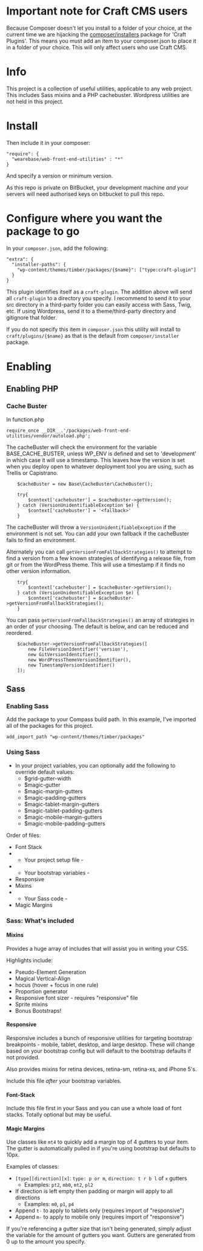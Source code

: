 # Important note for Craft CMS users
Because Composer doesn't let you install to a folder of your choice, at the current time we are hijacking the [composer/installers](https://github.com/composer/installers) package for 'Craft Plugins'. This means you must add an item to your composer.json to place it in a folder of your choice. This will only affect users who use Craft CMS.

# Info
This project is a collection of useful utilities, applicable to any web project. This includes Sass mixins and a PHP cachebuster. Wordpress utilities are not held in this project.

# Install
Then include it in your composer:

```
"require": {
  "wearebase/web-front-end-utilities" : "*"
}
```

And specify a version or minimum version.

As this repo is private on BitBucket, your development machine *and* your servers will need authorised keys on bitbucket to pull this repo.

# Configure where you want the package to go
In your `composer.json`, add the following:

```
"extra": {
  "installer-paths": {
    "wp-content/themes/timber/packages/{$name}": ["type:craft-plugin"]
  }
}
```

This plugin identifies itself as a `craft-plugin`. The addition above will send all `craft-plugin` to a directory you specify. I recommend to send it to your src directory in a third-party folder you can easily access with Sass, Twig, etc. If using Wordpress, send it to a theme/third-party directory and gitignore that folder.

If you do not specify this item in `composer.json` this utility will install to `craft/plugins/{$name}` as that is the default from `composer/installer` package.

# Enabling

## Enabling PHP

### Cache Buster

In function.php

    require_once __DIR__.'/packages/web-front-end-utilities/vendor/autoload.php';

The cacheBuster will check the environment for the variable BASE_CACHE_BUSTER, unless WP_ENV is defined and set to 'development' in which case it will use a timestamp. This leaves how the version is set when you deploy open to whatever deployment tool you are using, such as Trellis or Capistrano.

        $cacheBuster = new Base\CacheBuster\CacheBuster();

        try{
            $context['cachebuster'] = $cacheBuster->getVersion();
        } catch (VersionUnidentifiableException $e) {
            $context['cachebuster'] = '<fallback>'
        }

The cacheBuster will throw a `VersionUnidentifiableException` if the environment is not set. You can add your own fallback if the cacheBuster fails to find an environment.
 
 Alternately you can call `getVersionFromFallbackStrategies()` to attempt to find a version from a few known strategies of identifying a release file, from git or from the WordPress theme. This will use a timestamp if it finds no other version information.

        try{
            $context['cachebuster'] = $cacheBuster->getVersion();
        } catch (VersionUnidentifiableException $e) {
            $context['cachebuster'] = $cacheBuster->getVersionFromFallbackStrategies();
        }
        
You can pass `getVersionFromFallbackStrategies()` an array of strategies in an order of your choosing. The default is below, and can be reduced and reordered.

        $cacheBuster->getVersionFromFallbackStrategies([
            new FileVersionIdentifier('version'),
            new GitVersionIdentifier(),
            new WordPressThemeVersionIdentifier(),
            new TimestampVersionIdentifier()
        ]);

## Sass
### Enabling Sass
Add the package to your Compass build path. In this example, I've imported all of the packages for this project.

```
add_import_path "wp-content/themes/timber/packages"
```
### Using Sass
* In your project variables, you can optionally add the following to override default values:
    * $grid-gutter-width
    * $magic-gutter
    * $magic-margin-gutters
    * $magic-padding-gutters
    * $magic-tablet-margin-gutters
    * $magic-tablet-padding-gutters
    * $magic-mobile-margin-gutters
    * $magic-mobile-padding-gutters

Order of files:
* Font Stack
* - Your project setup file -
* - Your bootstrap variables -
* Responsive
* Mixins
* - Your Sass code -
* Magic Margins

### Sass: What's included

#### Mixins
Provides a huge array of includes that will assist you in writing your CSS.

Highlights include:
* Pseudo-Element Generation
* Magical Vertical-Align
* hocus (hover + focus in one rule)
* Proportion generator
* Responsive font sizer - requires "responsive" file
* Sprite mixins
* Bonus Bootstraps!

#### Responsive
Responsive includes a bunch of responsive utilities for targeting bootstrap breakpoints - mobile, tablet, desktop, and large desktop. These will change based on your bootstrap config but will default to the bootstrap defaults if not provided.

Also provides mixins for retina devices, retina-sm, retina-xs, and iPhone 5's.

Include this file *after* your bootstrap variables.

#### Font-Stack
Include this file first in your Sass and you can use a whole load of font stacks. Totally optional but may be useful.

#### Magic Margins
Use classes like `mt4` to quickly add a margin top of 4 gutters to your item. The gutter is automatically pulled in if you're using bootstrap but defaults to 10px.

Examples of classes:
* `[type][direction][x]`: `type: p or m`, `direction: t r b l` of `x` gutters
    * Examples: `pt2`, `mb0`, `mt2`, `pl2`
* If direction is left empty then padding or margin will apply to all directions
    * Examples: `m0`, `p1`, `p4`
* Append `t-` to apply to tablets only (requires import of "responsive")
* Append `m-` to apply to mobile only (requires import of "responsive")

If you're referencing a gutter size that isn't being generated, simply adjust the variable for the amount of gutters you want. Gutters are generated from 0 up to the amount you specify.
